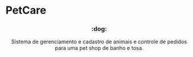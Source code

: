 # PetCare

<h3 align="center">
:dog: 
</h3>

<div align="center">

Sistema de gerenciamento e cadastro de animais e controle de pedidos para uma pet shop de  banho e tosa.



</div>
<br/>


